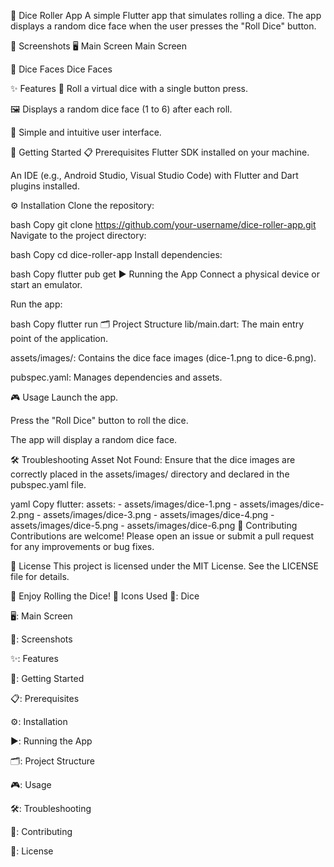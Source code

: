 🎲 Dice Roller App
A simple Flutter app that simulates rolling a dice. The app displays a random dice face when the user presses the "Roll Dice" button.

📸 Screenshots
🖥️ Main Screen
Main Screen

🎲 Dice Faces
Dice Faces

✨ Features
🎲 Roll a virtual dice with a single button press.

🖼️ Displays a random dice face (1 to 6) after each roll.

🎨 Simple and intuitive user interface.

🚀 Getting Started
📋 Prerequisites
Flutter SDK installed on your machine.

An IDE (e.g., Android Studio, Visual Studio Code) with Flutter and Dart plugins installed.

⚙️ Installation
Clone the repository:

bash
Copy
git clone https://github.com/your-username/dice-roller-app.git
Navigate to the project directory:

bash
Copy
cd dice-roller-app
Install dependencies:

bash
Copy
flutter pub get
▶️ Running the App
Connect a physical device or start an emulator.

Run the app:

bash
Copy
flutter run
🗂️ Project Structure
lib/main.dart: The main entry point of the application.

assets/images/: Contains the dice face images (dice-1.png to dice-6.png).

pubspec.yaml: Manages dependencies and assets.

🎮 Usage
Launch the app.

Press the "Roll Dice" button to roll the dice.

The app will display a random dice face.

🛠️ Troubleshooting
Asset Not Found: Ensure that the dice images are correctly placed in the assets/images/ directory and declared in the pubspec.yaml file.

yaml
Copy
flutter:
  assets:
    - assets/images/dice-1.png
    - assets/images/dice-2.png
    - assets/images/dice-3.png
    - assets/images/dice-4.png
    - assets/images/dice-5.png
    - assets/images/dice-6.png
🤝 Contributing
Contributions are welcome! Please open an issue or submit a pull request for any improvements or bug fixes.

📜 License
This project is licensed under the MIT License. See the LICENSE file for details.

🎉 Enjoy Rolling the Dice! 🎉
Icons Used
🎲: Dice

🖥️: Main Screen

📸: Screenshots

✨: Features

🚀: Getting Started

📋: Prerequisites

⚙️: Installation

▶️: Running the App

🗂️: Project Structure

🎮: Usage

🛠️: Troubleshooting

🤝: Contributing

📜: License